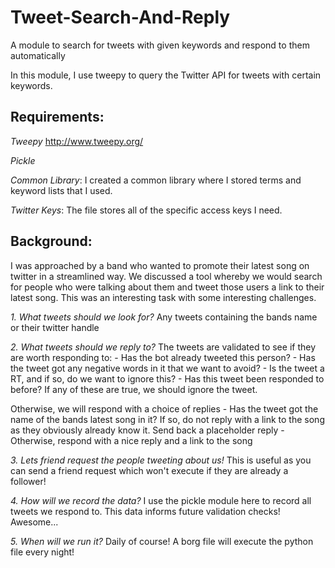 # Tweet-Search-And-Reply
A module to search for tweets with given keywords and respond to them automatically

In this module, I use tweepy to query the Twitter API for tweets with certain keywords.

## Requirements:
*Tweepy* http://www.tweepy.org/

*Pickle*

*Common Library*: I created a common library where I stored terms and keyword lists that I used.

*Twitter Keys*: The file stores all of the specific access keys I need.

## Background:
I was approached by a band who wanted to promote their latest song on twitter in a streamlined way.
We discussed a tool whereby we would search for people who were talking about them and tweet those users
a link to their latest song. This was an interesting task with some interesting challenges.

*1. What tweets should we look for?*
Any tweets containing the bands name or their twitter handle

*2. What tweets should we reply to?*
The tweets are validated to see if they are worth responding to:
	- Has the bot already tweeted this person?
	- Has the tweet got any negative words in it that we want to avoid?
	- Is the tweet a RT, and if so, do we want to ignore this?
	- Has this tweet been responded to before?
If any of these are true, we should ignore the tweet.

Otherwise, we will respond with a choice of replies
	- Has the tweet got the name of the bands latest song in it?
	  If so, do not reply with a link to the song as they obviously already know it.
	  Send back a placeholder reply
	- Otherwise, respond with a nice reply and a link to the song

*3. Lets friend request the people tweeting about us!*
This is useful as you can send a friend request which won't execute if they are already a follower!

*4. How will we record the data?*
I use the pickle module here to record all tweets we respond to.
This data informs future validation checks! Awesome...

*5. When will we run it?*
Daily of course! A borg file will execute the python file every night!